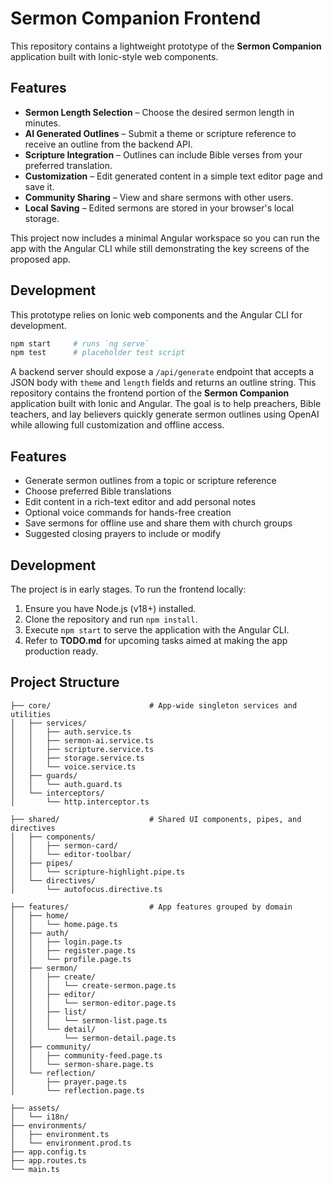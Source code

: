 # Sermon Companion Frontend

This repository contains a lightweight prototype of the **Sermon Companion** application built with Ionic-style web components.

## Features

- **Sermon Length Selection** – Choose the desired sermon length in minutes.
- **AI Generated Outlines** – Submit a theme or scripture reference to receive an outline from the backend API.
- **Scripture Integration** – Outlines can include Bible verses from your preferred translation.
- **Customization** – Edit generated content in a simple text editor page and save it.
- **Community Sharing** – View and share sermons with other users.
- **Local Saving** – Edited sermons are stored in your browser's local storage.

This project now includes a minimal Angular workspace so you can run the app with the Angular CLI while still demonstrating the key screens of the proposed app.

## Development

This prototype relies on Ionic web components and the Angular CLI for development.

```bash
npm start     # runs `ng serve`
npm test      # placeholder test script
```

A backend server should expose a `/api/generate` endpoint that accepts a JSON body with `theme` and `length` fields and returns an outline string.
This repository contains the frontend portion of the **Sermon Companion** application built with Ionic and Angular. The goal is to help preachers, Bible teachers, and lay believers quickly generate sermon outlines using OpenAI while allowing full customization and offline access.

## Features

- Generate sermon outlines from a topic or scripture reference
- Choose preferred Bible translations
- Edit content in a rich-text editor and add personal notes
- Optional voice commands for hands-free creation
- Save sermons for offline use and share them with church groups
- Suggested closing prayers to include or modify

## Development

The project is in early stages. To run the frontend locally:

1. Ensure you have Node.js (v18+) installed.
2. Clone the repository and run `npm install`.
3. Execute `npm start` to serve the application with the Angular CLI.
4. Refer to **TODO.md** for upcoming tasks aimed at making the app production ready.


## Project Structure

```
├── core/                      # App-wide singleton services and utilities
│   ├── services/
│   │   ├── auth.service.ts
│   │   ├── sermon-ai.service.ts
│   │   ├── scripture.service.ts
│   │   ├── storage.service.ts
│   │   └── voice.service.ts
│   ├── guards/
│   │   └── auth.guard.ts
│   └── interceptors/
│       └── http.interceptor.ts

├── shared/                    # Shared UI components, pipes, and directives
│   ├── components/
│   │   ├── sermon-card/
│   │   └── editor-toolbar/
│   ├── pipes/
│   │   └── scripture-highlight.pipe.ts
│   └── directives/
│       └── autofocus.directive.ts

├── features/                  # App features grouped by domain
│   ├── home/
│   │   └── home.page.ts
│   ├── auth/
│   │   ├── login.page.ts
│   │   ├── register.page.ts
│   │   └── profile.page.ts
│   ├── sermon/
│   │   ├── create/
│   │   │   └── create-sermon.page.ts
│   │   ├── editor/
│   │   │   └── sermon-editor.page.ts
│   │   ├── list/
│   │   │   └── sermon-list.page.ts
│   │   └── detail/
│   │       └── sermon-detail.page.ts
│   ├── community/
│   │   ├── community-feed.page.ts
│   │   └── sermon-share.page.ts
│   └── reflection/
│       ├── prayer.page.ts
│       └── reflection.page.ts

├── assets/
│   └── i18n/
├── environments/
│   ├── environment.ts
│   └── environment.prod.ts
├── app.config.ts
├── app.routes.ts
└── main.ts
```
